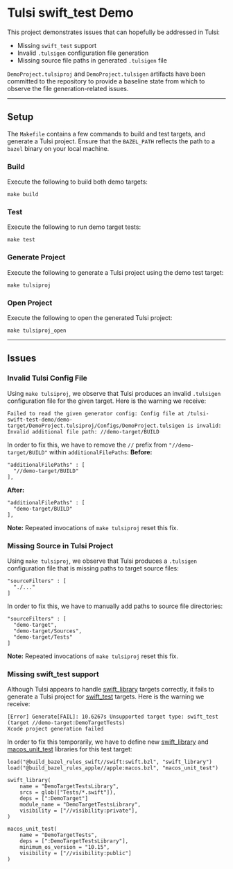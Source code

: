 # Tulsi swift_test Demo
This project demonstrates issues that can hopefully be addressed in Tulsi:
- Missing `swift_test` support
- Invalid `.tulsigen` configuration file generation
- Missing source file paths in generated `.tulsigen` file

`DemoProject.tulsiproj` and `DemoProject.tulsigen` artifacts have been committed to the repository to provide a baseline state from which to observe the file generation-related issues.

---

## Setup
The `Makefile` contains a few commands to build and test targets, and generate a Tulsi project. Ensure that the `BAZEL_PATH` reflects the path to a `bazel` binary on your local machine.

### Build
Execute the following to build both demo targets:
```
make build
```

### Test
Execute the following to run demo target tests:
```
make test
```

### Generate Project
Execute the following to generate a Tulsi project using the demo test target:
```
make tulsiproj
```

### Open Project
Execute the following to open the generated Tulsi project:
```
make tulsiproj_open
```

---

## Issues

### Invalid Tulsi Config File
Using `make tulsiproj`, we observe that Tulsi produces an invalid `.tulsigen` configuration file for the given target. Here is the warning we receive:
```
Failed to read the given generator config: Config file at /tulsi-swift-test-demo/demo-target/DemoProject.tulsiproj/Configs/DemoProject.tulsigen is invalid: Invalid additional file path: //demo-target/BUILD
```

In order to fix this, we have to remove the `//` prefix from `"//demo-target/BUILD"` within `additionalFilePaths`:
**Before:**
```
"additionalFilePaths" : [
  "//demo-target/BUILD"
],
```

**After:**
```
"additionalFilePaths" : [
  "demo-target/BUILD"
],
```

**Note:** Repeated invocations of `make tulsiproj` reset this fix.

### Missing Source in Tulsi Project
Using `make tulsiproj`, we observe that Tulsi produces a `.tulsigen` configuration file that is missing paths to target source files:
```
"sourceFilters" : [
  "./..."
]
```

In order to fix this, we have to manually add paths to source file directories:
```
"sourceFilters" : [
  "demo-target",
  "demo-target/Sources",
  "demo-target/Tests"
]
```

**Note:** Repeated invocations of `make tulsiproj` reset this fix.

### Missing swift_test support
Although Tulsi appears to handle [swift_library](https://github.com/bazelbuild/rules_swift/blob/9d472c1a0124a2f06ee234ce64fa174cba0637c9/swift/swift.bzl#L80) targets correctly, it fails to generate a Tulsi project for [swift_test](https://github.com/bazelbuild/rules_swift/blob/9d472c1a0124a2f06ee234ce64fa174cba0637c9/swift/swift.bzl#L81) targets. Here is the warning we receive:
```
[Error] Generate[FAIL]: 10.6267s Unsupported target type: swift_test (target //demo-target:DemoTargetTests)
Xcode project generation failed
```

In order to fix this temporarily, we have to define new [swift_library](https://github.com/bazelbuild/rules_swift/blob/9d472c1a0124a2f06ee234ce64fa174cba0637c9/swift/swift.bzl#L80) and [macos_unit_test](https://github.com/bazelbuild/rules_apple/blob/5819dc78d9233dce35d546f7a69690f075bbf1e5/apple/macos.bzl#L310) libraries for this test target:
```
load("@build_bazel_rules_swift//swift:swift.bzl", "swift_library")
load("@build_bazel_rules_apple//apple:macos.bzl", "macos_unit_test")

swift_library(
    name = "DemoTargetTestsLibrary",
    srcs = glob(["Tests/*.swift"]),
    deps = [":DemoTarget"]
    module_name = "DemoTargetTestsLibrary",
    visibility = ["//visibility:private"],
)

macos_unit_test(
    name = "DemoTargetTests",
    deps = [":DemoTargetTestsLibrary"],
    minimum_os_version = "10.15",
    visibility = ["//visibility:public"]
)
```
